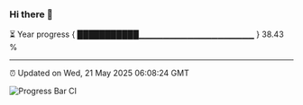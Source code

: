 ### Hi there 👋

⏳ Year progress { ███████████▁▁▁▁▁▁▁▁▁▁▁▁▁▁▁▁▁▁▁ } 38.43 %

---

⏰ Updated on Wed, 21 May 2025 06:08:24 GMT

![Progress Bar CI](https://github.com/liununu/liununu/workflows/Progress%20Bar%20CI/badge.svg)
